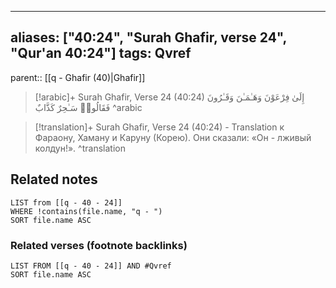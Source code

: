 
---
aliases: ["40:24", "Surah Ghafir, verse 24", "Qur'an 40:24"]
tags: Qvref
---

parent:: [[q - Ghafir (40)|Ghafir]]

> [!arabic]+ Surah Ghafir, Verse 24 (40:24)
> <span class="quran-arabic">إِلَىٰ فِرْعَوْنَ وَهَـٰمَـٰنَ وَقَـٰرُونَ فَقَالُوا۟ سَـٰحِرٌ كَذَّابٌ</span>
^arabic

> [!translation]+ Surah Ghafir, Verse 24 (40:24) - Translation
> к Фараону, Хаману и Каруну (Корею). Они сказали: «Он - лживый колдун!».
^translation



## Related notes
```dataview
LIST from [[q - 40 - 24]]
WHERE !contains(file.name, "q - ")
SORT file.name ASC
```

### Related verses (footnote backlinks)
```dataview
LIST FROM [[q - 40 - 24]] AND #Qvref
SORT file.name ASC
```

